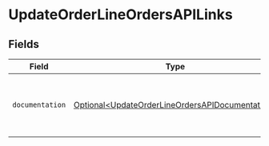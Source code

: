 # UpdateOrderLineOrdersAPILinks


## Fields

| Field                                                                                                            | Type                                                                                                             | Required                                                                                                         | Description                                                                                                      |
| ---------------------------------------------------------------------------------------------------------------- | ---------------------------------------------------------------------------------------------------------------- | ---------------------------------------------------------------------------------------------------------------- | ---------------------------------------------------------------------------------------------------------------- |
| `documentation`                                                                                                  | [Optional\<UpdateOrderLineOrdersAPIDocumentation>](../../models/errors/UpdateOrderLineOrdersAPIDocumentation.md) | :heavy_minus_sign:                                                                                               | The URL to the generic Mollie API error handling guide.                                                          |
